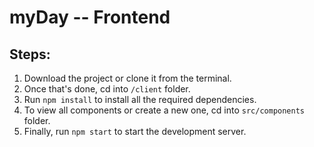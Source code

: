 # myDay -- Frontend

## Steps:

1. Download the project or clone it from the terminal.
2. Once that's done, cd into `/client` folder. 
3. Run `npm install` to install all the required dependencies.
4. To view all components or create a new one, cd into `src/components` folder. 
5. Finally, run `npm start` to start the development server. 

